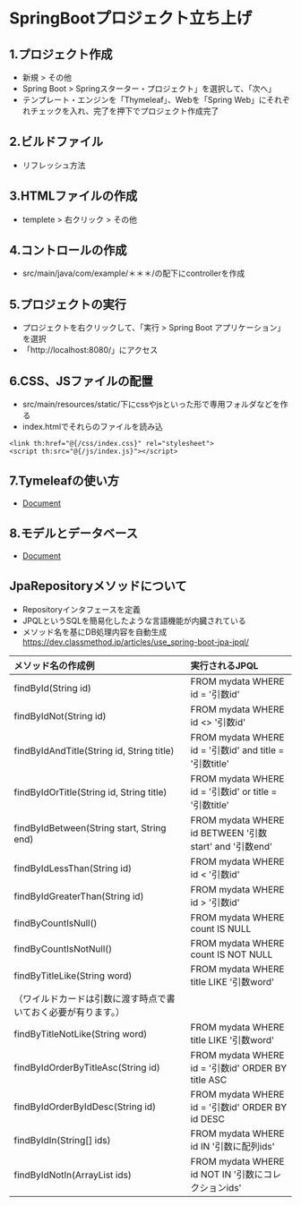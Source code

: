 # SpringBootプロジェクト立ち上げ

## 1.プロジェクト作成 
- 新規 > その他
- Spring Boot > Springスターター・プロジェクト」を選択して、「次へ」
- テンプレート・エンジンを「Thymeleaf」、Webを「Spring Web」にそれぞれチェックを入れ、完了を押下でプロジェクト作成完了

## 2.ビルドファイル
- リフレッシュ方法

## 3.HTMLファイルの作成
- templete > 右クリック > その他

## 4.コントロールの作成
- src/main/java/com/example/＊＊＊/の配下にcontrollerを作成

## 5.プロジェクトの実行
- プロジェクトを右クリックして、「実行 > Spring Boot アプリケーション」を選択
- 「http://localhost:8080/」にアクセス

## 6.CSS、JSファイルの配置
- src/main/resources/static/下にcssやjsといった形で専用フォルダなどを作る
- index.htmlでそれらのファイルを読み込
```
<link th:href="@{/css/index.css}" rel="stylesheet">
<script th:src="@{/js/index.js}"></script> 
```

## 7.Tymeleafの使い方
- [Document](./2_ThymeleafDocument.md)

## 8.モデルとデータベース
- [Document](./3_MdelAndDateDocument.md)


## JpaRepositoryメソッドについて
- Repositoryインタフェースを定義
- JPQLというSQLを簡易化したような言語機能が内臓されている
- メソッド名を基にDB処理内容を自動生成
https://dev.classmethod.jp/articles/use_spring-boot-jpa-jpql/

|メソッド名の作成例|実行されるJPQL|
|:----|:----|
|findById(String id)|FROM mydata WHERE id = '引数id'|
|findByIdNot(String id)|FROM mydata WHERE id <> '引数id'|
|findByIdAndTitle(String id, String title)|FROM mydata WHERE id = '引数id' and title = '引数title'|
|findByIdOrTitle(String id, String title)|FROM mydata WHERE id = '引数id' or title = '引数title'|
|findByIdBetween(String start, String end)|FROM mydata WHERE id BETWEEN '引数start' and '引数end'|
|findByIdLessThan(String id)|FROM mydata WHERE id < '引数id'|
|findByIdGreaterThan(String id)|FROM mydata WHERE id > '引数id'|
|findByCountIsNull()|FROM mydata WHERE count IS NULL|
|findByCountIsNotNull()|FROM mydata WHERE count IS NOT NULL|
|findByTitleLike(String word)|FROM mydata WHERE title LIKE '引数word'|
|（ワイルドカードは引数に渡す時点で書いておく必要が有ります。）|
|findByTitleNotLike(String word)|FROM mydata WHERE title LIKE '引数word'|
|findByIdOrderByTitleAsc(String id)|FROM mydata WHERE id = '引数id' ORDER BY title ASC|
|findByIdOrderByIdDesc(String id)|FROM mydata WHERE id = '引数id' ORDER BY id DESC|
|findByIdIn(String[] ids)|FROM mydata WHERE id IN '引数に配列ids'|
|findByIdNotIn(ArrayList ids)|FROM mydata WHERE id NOT IN '引数にコレクションids'|
